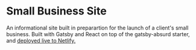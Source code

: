 # Small Business Site

An informational site built in preparartion for the launch of a client's small business. Built with Gatsby and React on top of the gatsby-absurd starter, and [deployed live to Netlify.](https://romantic-dijkstra-df871e.netlify.app/)
